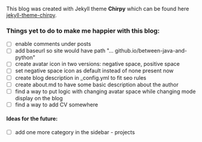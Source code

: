 This blog was created with Jekyll theme **Chirpy** which can be found here [jekyll-theme-chirpy](https://github.com/cotes2020/jekyll-theme-chirpy).

### Things yet to do to make me happier with this blog:
- [ ] enable comments under posts
- [ ] add baseurl so site would have path "... github.io/between-java-and-python"
- [ ] create avatar icon in two versions: negative space, positive space
- [ ] set negative space icon as default instead of none present now
- [ ] create blog description in _config.yml to fit seo rules
- [ ] create about.md to have some basic description about the author
- [ ] find a way to put logic with changing avatar space while changing mode display on the blog
- [ ] find a way to add CV somewhere

#### Ideas for the future:
- [ ] add one more category in the sidebar - projects
